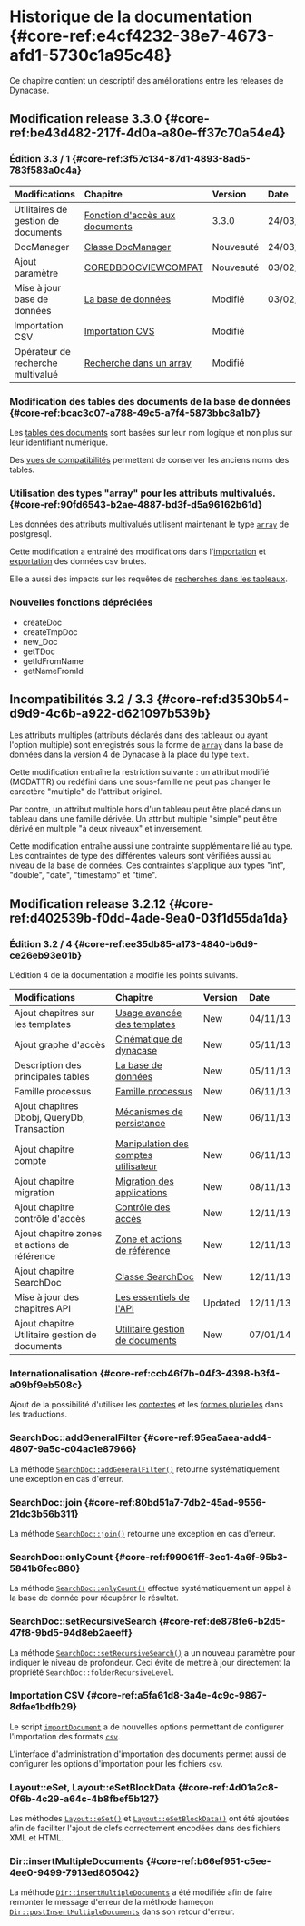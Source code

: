 # Historique de la documentation {#core-ref:e4cf4232-38e7-4673-afd1-5730c1a95c48}

Ce chapitre contient un descriptif des améliorations entre les releases de 
Dynacase.

## Modification release 3.3.0 {#core-ref:be43d482-217f-4d0a-a80e-ff37c70a54e4}

### Édition 3.3 / 1 {#core-ref:3f57c134-87d1-4893-8ad5-783f583a0c4a}

|            Modifications            |                  Chapitre                 |                     Version                      |   Date   |
| :---------------------------------- | :---------------------------------------- | :----------------------------------------------- | :------- |
| Utilitaires de gestion de documents | [Fonction d'accès aux documents][utilDoc] | <span class="flag release obsolete">3.3.0</span> | 24/03/14 |
| DocManager                          | [Classe DocManager][DocManager]           | <span class="flag new">Nouveauté</span>          | 24/03/14 |
| Ajout paramètre                     | [COREDBDOCVIEWCOMPAT][DBDOCVIEWCOMPAT]    | <span class="flag new">Nouveauté</span>          | 03/02/14 |
| Mise à jour base de données         | [La base de données][database]            | <span class="flag update">Modifié</span>         | 03/02/14 |
| Importation CSV                     | [Importation CVS][importcsv]              | <span class="flag update">Modifié</span>         |          |
| Opérateur de recherche multivalué   | [Recherche dans un array][searcharray]    | <span class="flag update">Modifié</span>         |          |



### Modification des tables des documents de la base de données {#core-ref:bcac3c07-a788-49c5-a7f4-5873bbc8a1b7}

Les [tables des documents][dbdoc] sont basées sur leur nom logique et non plus
sur leur identifiant numérique.

Des [vues de compatibilités][DBDOCVIEWCOMPAT] permettent de conserver les
anciens noms des tables.

### Utilisation des types "array" pour les attributs multivalués. {#core-ref:90fd6543-b2ae-4887-bd3f-d5a96162b61d}

Les données des attributs multivalués utilisent maintenant le type
[`array`][pgArray] de postgresql.

Cette modification a entrainé des modifications dans l'[importation][importcsv]
et [exportation][exportcsv] des données csv brutes.

Elle a aussi des impacts sur les requêtes de [recherches dans les
tableaux][searcharray].

### Nouvelles fonctions dépréciées

*   createDoc
*   createTmpDoc
*   new_Doc
*   getTDoc
*   getIdFromName
*   getNameFromId

## Incompatibilités 3.2 / 3.3 {#core-ref:d3530b54-d9d9-4c6b-a922-d621097b539b}

Les attributs multiples (attributs déclarés dans des tableaux ou ayant l'option
multiple) sont enregistrés sous la forme de [`array`][pgarray] dans la base de
données dans la version 4 de Dynacase à la place du type `text`.

Cette modification entraîne la restriction suivante : un attribut modifié
(MODATTR) ou redéfini dans une sous-famille ne peut pas changer le caractère
"multiple" de l'attribut originel.

Par contre, un attribut multiple hors d'un tableau peut être placé dans un
tableau dans une famille dérivée. Un attribut multiple "simple" peut être
dérivé en multiple "à deux niveaux" et inversement. 

Cette modification entraîne aussi une contrainte supplémentaire lié au type. Les
contraintes de type des différentes valeurs sont vérifiées aussi au niveau de la
base de données. Ces contraintes s'applique aux types "int", "double", "date",
"timestamp" et "time".




## Modification release 3.2.12 {#core-ref:d402539b-f0dd-4ade-9ea0-03f1d55da1da}



### Édition 3.2 / 4 {#core-ref:ee35db85-a173-4840-b6d9-ce26eb93e01b}

L'édition 4 de la documentation a modifié les points suivants.


|                 Modifications                  |                     Chapitre                    |                Version                |   Date   |
| :--------------------------------------------- | :---------------------------------------------- | :------------------------------------ | :------- |
| Ajout chapitres sur les templates              | [Usage avancée des templates][advtemplate]      | <span class="flag new">New</span>     | 04/11/13 |
| Ajout graphe d'accès                           | [Cinématique de dynacase][cinematique]          | <span class="flag new">New</span>     | 05/11/13 |
| Description des principales tables             | [La base de données][database]                  | <span class="flag new">New</span>     | 05/11/13 |
| Famille processus                              | [Famille processus][processus]                  | <span class="flag new">New</span>     | 06/11/13 |
| Ajout chapitres Dbobj, QueryDb, Transaction    | [Mécanismes de persistance][persist]            | <span class="flag new">New</span>     | 06/11/13 |
| Ajout chapitre compte                          | [Manipulation des comptes utilisateur][account] | <span class="flag new">New</span>     | 06/11/13 |
| Ajout chapitre migration                       | [Migration des applications][migration]         | <span class="flag new">New</span>     | 08/11/13 |
| Ajout chapitre contrôle d'accès                | [Contrôle des accès][accesscontrol]             | <span class="flag new">New</span>     | 12/11/13 |
| Ajout chapitre zones et actions de référence   | [Zone et actions de référence][zoneref]         | <span class="flag new">New</span>     | 12/11/13 |
| Ajout chapitre SearchDoc                       | [Classe SearchDoc][searchdoc]                   | <span class="flag new">New</span>     | 12/11/13 |
| Mise à jour des chapitres API                  | [Les essentiels de l'API][apichapter]           | <span class="flag new">Updated</span> | 12/11/13 |
| Ajout chapitre Utilitaire gestion de documents | [Utilitaire gestion de documents][utilDoc]      | <span class="flag new">New</span>     | 07/01/14 |


### Internationalisation {#core-ref:ccb46f7b-04f3-4398-b3f4-a09bf9eb508c}

Ajout de la possibilité d'utiliser les [contextes][i18nctx] et les [formes
plurielles][i18nplural] dans les traductions.

### SearchDoc::addGeneralFilter {#core-ref:95ea5aea-add4-4807-9a5c-c04ac1e87966}

La méthode [`SearchDoc::addGeneralFilter()`][searchdocAddGeneralFilter] retourne
systématiquement une exception en cas d'erreur.

### SearchDoc::join {#core-ref:80bd51a7-7db2-45ad-9556-21dc3b56b311}

La méthode [`SearchDoc::join()`][searchdocJoin] retourne une
exception en cas d'erreur.

### SearchDoc::onlyCount {#core-ref:f99061ff-3ec1-4a6f-95b3-5841b6fec880}

La méthode [`SearchDoc::onlyCount()`][searchdocOnlycount] effectue
systématiquement un appel à la base de donnée pour récupérer le résultat.

### SearchDoc::setRecursiveSearch {#core-ref:de878fe6-b2d5-47f8-9bd5-94d8eb2aeeff}

La méthode [`SearchDoc::setRecursiveSearch()`][searchdocrecursivesearch] a un
nouveau paramètre pour indiquer le niveau de profondeur. Ceci évite de mettre à
jour directement la propriété `SearchDoc::folderRecursiveLevel`.

### Importation CSV {#core-ref:a5fa61d8-3a4e-4c9c-9867-8dfae1bdfb29}

Le script [`importDocument`][wshimportDocuments] a de nouvelles options
permettant de configurer l'importation des formats [`csv`][CSV].

L'interface d'administration d'importation des documents permet aussi de
configurer les options d'importation pour les fichiers `csv`.

### Layout::eSet, Layout::eSetBlockData {#core-ref:4d01a2c8-0f6b-4c29-a64c-4b8fbef5b127}

Les méthodes [`Layout::eSet()`][layouteset] et 
[`Layout::eSetBlockData()`][layoutesetblock] ont été ajoutées afin de faciliter
l'ajout de clefs correctement encodées dans des fichiers XML et HTML.

### Dir::insertMultipleDocuments {#core-ref:b66ef951-c5ee-4ee0-9499-7913ed805042}

La méthode [`Dir::insertMultipleDocuments`][insertMultipleDocuments] a été
modifiée afin de faire remonter le message d'erreur de la méthode hameçon
[`Dir::postInsertMultipleDocuments`][postinsertMultipleDocuments] dans son
retour d'erreur.

<!-- link -->
[searcharray]:          #core-ref:5342d63e-edc8-44fb-bed9-2fb113742849
[importcsv]:            #core-ref:2fb3284a-2424-44b2-93ae-41dc3969e093
[exportcsv]:            #core-ref:88fb91b5-51a3-4b33-ac2e-5f20eddd8210
[pgArray]:              http://www.postgresql.org/docs/9.3/static/arrays.html "Tableaux PostgreSql"
[DBDOCVIEWCOMPAT]:             #core-ref:7bb6122b-ab0e-4d9f-8a67-2643d2369aa8
[docfam]:               #core-ref:d4b8d8ce-6f7a-4c1c-a5c4-f1adfcb74864
[dbdoc]:                #core-ref:0c6cc474-d5e9-4ee0-aeed-1aa00100d7df
[insertMultipleDocuments]:      #core-ref:098cf44e-568d-4dd2-8dd0-e2f104bc8615
[postinsertMultipleDocuments]:  #core-ref:e3cd509f-8678-4dec-a0cf-33aa39674cfe
[layoutesetblock]:      #core-ref:088e711c-ea91-45e7-841d-289ffc53c80b
[layouteset]:           #core-ref:2696710a-f491-4887-b953-e08d918ef4fb
[wshimportDocuments]:   #core-ref:a14d9475-0431-4aa3-853d-810b61e355a7
[histo]:                #core-ref:e4cf4232-38e7-4673-afd1-5730c1a95c48
[persist]:              #core-ref:5f09399c-bb49-4033-90d6-c04876948269
[account]:              #core-ref:68c93fb2-088c-435a-b4ac-e1b94095d0c9
[cinematique]:          #core-ref:24705f94-2dee-4e84-9429-d89dafe83589
[advtemplate]:          #core-ref:af9ea76c-069e-49e1-a382-efc8ca35f1eb
[database]:             #core-ref:e97a35de-f7f4-465d-8b2d-5c7bab5656eb
[i18n]:                 #core-ref:8f3ad20a-4630-4e86-937b-da3fa26ba423
[processus]:            #core-ref:4a65995d-a61d-4325-89e2-1a9ce15f76e8
[migration]:            #core-ref:d2bd57f9-7b5a-46b0-8570-6b5b0710d7c3
[accesscontrol]:        #core-ref:8d73fa24-b721-4a16-a34b-846004e3e9ca
[zoneref]:              #core-ref:fed06a0c-3fd6-11e3-9658-88d5dc830245
[searchdoc]:            #core-ref:a5216d5c-4e0f-4e3c-9553-7cbfda6b3255
[searchdocAddGeneralFilter]:    #core-ref:453cff11-09d9-4607-ab81-7acd36e99750
[searchdocJoin]:                #core-ref:c7fe0a1b-e71a-45d4-9182-9e4561558030
[searchdocOnlycount]:           #core-ref:2d43be1a-1991-42dd-a25d-5c3bb0b393fa
[searchdocrecursivesearch]:     #core-ref:b99a6125-5a8b-420b-b1ce-f6a459f11612
[CSV]: http://fr.wikipedia.org/wiki/Comma-separated_values "Comma-separated values sur wikipedia"
[i18nplural]:           #core-ref:3e6b8eee-4171-11e3-9688-cffb8e583c34
[i18nctx]:              #core-ref:3275febc-4171-11e3-9773-cffb8e583c34
[apichapter]:           #core-ref:0c6d26ba-ab12-4659-aaf9-bcad5a1194ef
[Dir::insertMultipleDocuments]: #core-ref:098cf44e-568d-4dd2-8dd0-e2f104bc8615
[Dir::postInsertMultipleDocuments]: #core-ref:e3cd509f-8678-4dec-a0cf-33aa39674cfe
[utilDoc]:                          #core-ref:deb7de49-dbfb-4feb-8f35-cc9aedf352a2
[DocManager]:                       #core-ref:f97206a3-be5f-4fff-91a9-64e5cb1b04f7